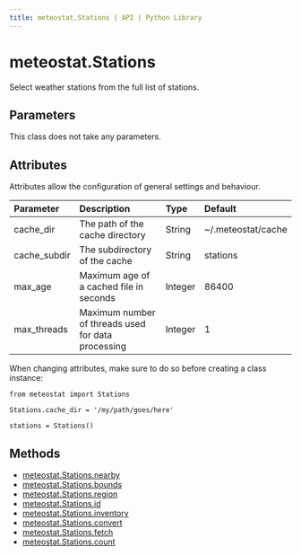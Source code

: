 ```yaml
---
title: meteostat.Stations | API | Python Library
---
```


# meteostat.Stations

Select weather stations from the full list of stations.

## Parameters

This class does not take any parameters.

## Attributes

Attributes allow the configuration of general settings and behaviour.

| **Parameter** | **Description**                                    | **Type** | **Default**        |
|:--------------|:---------------------------------------------------|:---------|:-------------------|
| cache_dir     | The path of the cache directory                    | String   | ~/.meteostat/cache |
| cache_subdir  | The subdirectory of the cache                      | String   | stations           |
| max_age       | Maximum age of a cached file in seconds            | Integer  | 86400              |
| max_threads   | Maximum number of threads used for data processing | Integer  | 1                  |

When changing attributes, make sure to do so before creating a class instance:

```python{3}
from meteostat import Stations

Stations.cache_dir = '/my/path/goes/here'

stations = Stations()
```

## Methods

* [meteostat.Stations.nearby](nearby)
* [meteostat.Stations.bounds](bounds)
* [meteostat.Stations.region](region)
* [meteostat.Stations.id](id)
* [meteostat.Stations.inventory](inventory)
* [meteostat.Stations.convert](convert)
* [meteostat.Stations.fetch](fetch)
* [meteostat.Stations.count](count)
